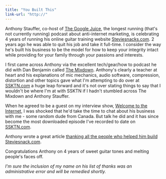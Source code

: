 ```yaml
---
title: "You Built This"
link-url: "http://"
---
```

<p>Anthony Stauffer, co-host of <a href="http://ssktn.com/shows/the-google-juice/">The Google Juice</a>, the longest running (that's not currently running) podcast about anti-internet marketing, is celebrating 4 years of running his online guitar training website <a href="http://www.steviesnacks.com">Steviesnacks.com</a>. 2 years ago he was able to quit his job and take it full-time. I consider the way he's built his business to be the model for how to keep your integrity intact while providing for your family through your passions and interests.</p>
<p>I first came across Anthony via the excellent tech/gear/how to podcast he did with Dan Benjamin called <a href="http://5by5.tv/mixdown">The Mixdown</a>. Anthony's clearly a teacher at heart and his explanations of mic mechanics, audio software, compression, distortion and other topics gave what I'm attempting to do over at <a href="http://ssktn.com">SSKTN.com</a> a huge leap forward and it's not over stating things to say that I wouldn't be where I'm at with SSKTN if I hadn't stumbled across The Mixdown and Anthony Stauffer.</p>
<p>When he agreed to be a guest on my interview show, <a href="http://ssktn.com/podcasts/welcometotheinternet/008-welcome-to-the-internet-anthony-stauffer/">Welcome to the Internet</a>, I was shocked that he'd take the time to chat about his business with me - some random dude from Canada. But talk he did and it has since become the most downloaded episode I've recorded to date on <a href="http://ssktn.com">SSKTN.com</a>.</p>
<p>Anthony wrote a great article <a href="http://www.steviesnacks.com/blog/2011/10/21/4-years-you-built-this.html">thanking all the people who helped him build Steviesnack.com</a>.</p>
<p>Congratulations Anthony on 4 years of sweet guitar tones and melting people's faces off.</p>
<p><em>I'm sure the inclusion of my name on his list of thanks was an administrative error and will be remedied shortly.</em></p>
